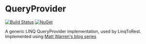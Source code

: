 # QueryProvider

[![Build Status](https://travis-ci.org/messerli-informatik-ag/query-provider.svg?branch=master)](https://travis-ci.org/messerli-informatik-ag/query-provider)
[![NuGet](https://img.shields.io/nuget/v/Messerli.QueryProvider.svg)](https://www.nuget.org/packages/Messerli.QueryProvider/)

A generic LINQ QueryProvider implementation, used by LinqToRest. Implemented using [Matt Warren's blog series](https://blogs.msdn.microsoft.com/mattwar/2008/11/18/linq-building-an-iqueryable-provider-series/)
